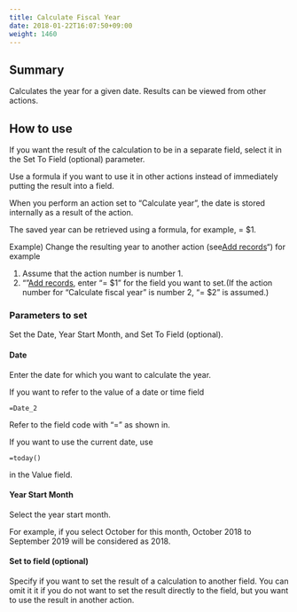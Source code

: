 ```yaml
---
title: Calculate Fiscal Year
date: 2018-01-22T16:07:50+09:00
weight: 1460
---
```

## Summary

Calculates the year for a given date. Results can be viewed from other actions.

## How to use

If you want the result of the calculation to be in a separate field, select it in the Set To Field (optional) parameter.

Use a formula if you want to use it in other actions instead of immediately putting the result into a field.

When you perform an action set to “Calculate year”, the date is stored internally as a result of the action.

The saved year can be retrieved using a formula, for example, = $1.

Example) Change the resulting year to another action (see[Add records](../../record/insert_record/)“) for example

1.	Assume that the action number is number 1.
2.	“”[Add records](../../record/insert_record/), enter “= $1” for the field you want to set.(If the action number for “Calculate fiscal year” is number 2, “= $2” is assumed.)

### Parameters to set

Set the Date, Year Start Month, and Set To Field (optional).

#### Date

Enter the date for which you want to calculate the year.

If you want to refer to the value of a date or time field

```
=Date_2
```

Refer to the field code with “=” as shown in.

If you want to use the current date, use

```
=today()
```

in the Value field.

#### Year Start Month

Select the year start month.

For example, if you select October for this month, October 2018 to September 2019 will be considered as 2018.

#### Set to field (optional)

Specify if you want to set the result of a calculation to another field. You can omit it it if you do not want to set the result directly to the field, but you want to use the result in another action.
